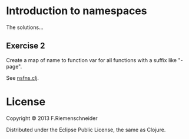 # Introduction to namespaces

The solutions...

## Exercise 2

Create a map of name to function var for all functions with a suffix like "-page".
 
See [nsfns.clj](src/nsfns.clj).

# License

Copyright © 2013 F.Riemenschneider

Distributed under the Eclipse Public License, the same as Clojure.
